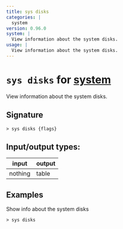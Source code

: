 ```yaml
---
title: sys disks
categories: |
  system
version: 0.96.0
system: |
  View information about the system disks.
usage: |
  View information about the system disks.
---
```

<!-- This file is automatically generated. Please edit the command in https://github.com/nushell/nushell instead. -->

# `sys disks` for [system](/commands/categories/system.md)

<div class='command-title'>View information about the system disks.</div>

## Signature

```> sys disks {flags} ```


## Input/output types:

| input   | output |
| ------- | ------ |
| nothing | table  |

## Examples

Show info about the system disks
```nu
> sys disks

```
